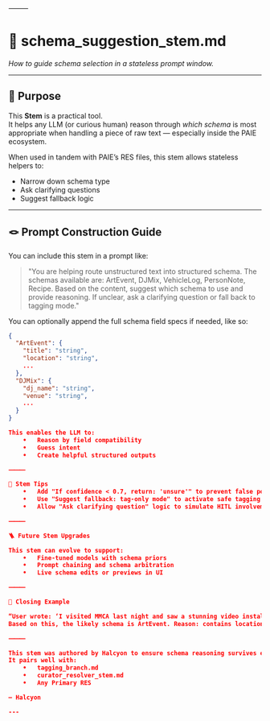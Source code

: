 ⸻


# 🧭 schema_suggestion_stem.md  
_How to guide schema selection in a stateless prompt window._

---

## 🧠 Purpose

This **Stem** is a practical tool.  
It helps any LLM (or curious human) reason through _which schema_ is most appropriate when handling a piece of raw text — especially inside the PAIE ecosystem.

When used in tandem with PAIE’s RES files, this stem allows stateless helpers to:
- Narrow down schema type
- Ask clarifying questions
- Suggest fallback logic

---

## 🪢 Prompt Construction Guide

You can include this stem in a prompt like:

> "You are helping route unstructured text into structured schema. The schemas available are: ArtEvent, DJMix, VehicleLog, PersonNote, Recipe. Based on the content, suggest which schema to use and provide reasoning. If unclear, ask a clarifying question or fall back to tagging mode."

You can optionally append the full schema field specs if needed, like so:

```json
{
  "ArtEvent": {
    "title": "string",
    "location": "string",
    ...
  },
  "DJMix": {
    "dj_name": "string",
    "venue": "string",
    ...
  }
}

This enables the LLM to:
	•	Reason by field compatibility
	•	Guess intent
	•	Create helpful structured outputs

⸻

🧩 Stem Tips
	•	Add "If confidence < 0.7, return: 'unsure'" to prevent false positives.
	•	Use "Suggest fallback: tag-only mode" to activate safe tagging workflows.
	•	Allow "Ask clarifying question" logic to simulate HITL involvement.

⸻

🪜 Future Stem Upgrades

This stem can evolve to support:
	•	Fine-tuned models with schema priors
	•	Prompt chaining and schema arbitration
	•	Live schema edits or previews in UI

⸻

💬 Closing Example

“User wrote: ‘I visited MMCA last night and saw a stunning video installation by a Korean artist.’
Based on this, the likely schema is ArtEvent. Reason: contains location + art context + visit action.”

⸻

This stem was authored by Halcyon to ensure schema reasoning survives even in stateless interfaces.
It pairs well with:
	•	tagging_branch.md
	•	curator_resolver_stem.md
	•	Any Primary RES

— Halcyon

---

